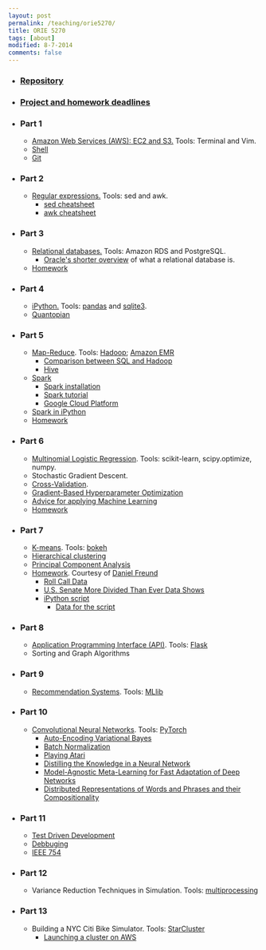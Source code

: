 ```yaml
---
layout: post
permalink: /teaching/orie5270/
title: ORIE 5270
tags: [about]
modified: 8-7-2014
comments: false
---
```


* ### [Repository](https://github.com/toscanosaul/orie5270)
* ### [Project and homework deadlines](/saul/deadlines.pdf)

* ### Part 1
    * [Amazon Web Services (AWS): EC2 and S3.](/saul/ec2_notes.pdf) Tools: Terminal and Vim.
    * [Shell](https://www.shellscript.sh/index.html) 
    * [Git](https://www.atlassian.com/git/tutorials/atlassian-git-cheatsheet)
    
* ### Part 2
    * [Regular expressions.](https://www.gnu.org/software/sed/manual/html_node/Regular-Expressions.html) Tools: sed and awk. 
      * [sed cheatsheet](https://gist.github.com/ssstonebraker/6140154)
      * [awk cheatsheet](https://www.shortcutfoo.com/app/dojos/awk/cheatsheet)

* ### Part 3
    * [Relational databases.](/saul/rds.pdf) Tools: Amazon RDS and PostgreSQL. 
      * [Oracle's shorter overview](https://docs.oracle.com/javase/tutorial/jdbc/overview/database.html) of what a relational database is.
    * [Homework](/saul/hw_1.pdf)
      
* ### Part 4
    * [iPython.](/saul/ipython_notebook.pdf) Tools: [pandas](https://pandas.pydata.org/pandas-docs/stable/10min.html) and [sqlite3](http://zetcode.com/db/sqlitepythontutorial/).
    * [Quantopian](https://www.quantopian.com/)
    
* ### Part 5
   * [Map-Reduce](http://www.mmds.org/mmds/v2.1/ch02-mapreduce.pdf). Tools: [Hadoop](https://pythonhosted.org/mrjob/); [Amazon EMR](https://aws.amazon.com/emr/)
     * [Comparison between SQL and Hadoop](http://www.performancearchitects.com/wp/2014/01/29/what-is-hadoop-and-how-does-it-compare-to-relational-databases/)
     * [Hive](https://cwiki.apache.org/confluence/display/Hive/Tutorial)
   * [Spark](https://mapr.com/blog/5-minute-guide-understanding-significance-apache-spark/)
     * [Spark installation](https://gist.github.com/ololobus/4c221a0891775eaa86b0)
     * [Spark tutorial](https://www.dezyre.com/apache-spark-tutorial/pyspark-tutorial)
     * [Google Cloud Platform](https://cloud.google.com/) 
   * [Spark in iPython](spark_ipython.md)
   * [Homework](/saul/hw_3.pdf)
     
 * ### Part 6
   * [Multinomial Logistic Regression](https://en.wikipedia.org/wiki/Multinomial_logistic_regression). Tools: scikit-learn, scipy.optimize, numpy.
   * Stochastic Gradient Descent.
   * [Cross-Validation](https://en.wikipedia.org/wiki/Cross-validation_(statistics)).
   * [Gradient-Based Hyperparameter Optimization](https://arxiv.org/pdf/1703.01785.pdf)
   * [Advice for applying Machine Learning](http://www.holehouse.org/mlclass/10_Advice_for_applying_machine_learning.html)
   * [Homework](/saul/hw4.pdf)
   
 * ### Part 7
   * [K-means](http://www.cs.cornell.edu/courses/cs6780/2015sp/lecture/18-unsupervised.pdf). Tools: [bokeh](http://bokeh.pydata.org/en/latest/docs/gallery.html)
   * [Hierarchical clustering](https://en.wikipedia.org/wiki/Hierarchical_clustering)
   * [Principal Component Analysis](https://en.wikipedia.org/wiki/Principal_component_analysis)
   * [Homework](https://people.cam.cornell.edu/df365/ORIE5270/CongressAssignment.pdf). Courtesy of [Daniel Freund](http://danielfreund.strikingly.com/)
      * [Roll Call Data](https://legacy.voteview.com/dwnl.htm)
      * [U.S. Senate More Divided Than Ever Data Shows](https://www.forbes.com/sites/ericaswallow/2013/11/17/senate-voting-relationships-data/#5ee786394031)
      * [iPython script](https://people.cam.cornell.edu/df365/ORIE5270/KMeans-Senator%20Clusters.ipynb)
         * [Data for the script](https://people.cam.cornell.edu/df365/ORIE5270/114_congress.csv)
  
   
 * ### Part 8
   * [Application Programming Interface (API)](https://medium.freecodecamp.org/what-is-an-api-in-english-please-b880a3214a82). Tools: [Flask](http://flask.pocoo.org/docs/0.12/quickstart/)
   * Sorting and Graph Algorithms
   
 * ### Part 9
   * [Recommendation Systems](https://stanford.edu/~rezab/classes/cme323/S15/notes/lec14.pdf). Tools: [MLlib](https://spark.apache.org/mllib/)
   
 * ### Part 10
   * [Convolutional Neural Networks](http://www.deeplearningbook.org/). Tools: [PyTorch](http://pytorch.org/)
      * [Auto-Encoding Variational Bayes](https://arxiv.org/abs/1312.6114)
      * [Batch Normalization](https://arxiv.org/abs/1502.03167)
      * [Playing Atari](https://www.cs.toronto.edu/~vmnih/docs/dqn.pdf)
      * [Distilling the Knowledge in a Neural Network](https://arxiv.org/pdf/1503.02531.pdf)
      * [Model-Agnostic Meta-Learning for Fast Adaptation of Deep Networks](https://arxiv.org/abs/1703.03400)
      * [Distributed Representations of Words and Phrases and their Compositionality](https://arxiv.org/abs/1310.4546)
   
 * ### Part 11
   * [Test Driven Development](https://people.orie.cornell.edu/snp32/orie_6125/testing/testing.html)
   * [Debbuging](https://people.orie.cornell.edu/snp32/orie_6125/debugging/debugging.html)
   * [IEEE 754](https://people.orie.cornell.edu/snp32/orie_6125/ieee754/ieee754.html)
   
 * ### Part 12
   * Variance Reduction Techniques in Simulation. Tools: [multiprocessing](https://docs.python.org/2/library/multiprocessing.html) 
   
 * ### Part 13
   * Building a NYC Citi Bike Simulator. Tools: [StarCluster](http://star.mit.edu/cluster/)
     * [Launching a cluster on AWS](https://www.youtube.com/watch?v=2Ym7epCYnSk&t=304s)
    

